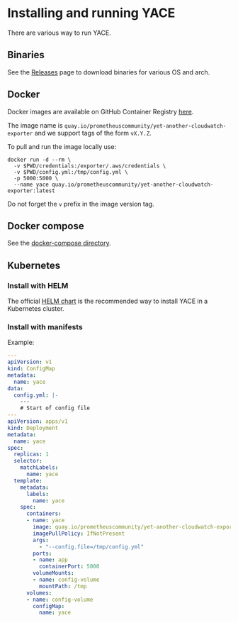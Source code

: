 # Installing and running YACE

There are various way to run YACE.

## Binaries

See the [Releases](https://github.com/prometheus-community/yet-another-cloudwatch-exporter/releases) page to download binaries for various OS and arch.

## Docker

Docker images are available on GitHub Container Registry [here](https://github.com/prometheus-community/yet-another-cloudwatch-exporter/pkgs/container/yet-another-cloudwatch-exporter).

The image name is `quay.io/prometheuscommunity/yet-another-cloudwatch-exporter` and we support tags of the form `vX.Y.Z`.

To pull and run the image locally use:

```shell
docker run -d --rm \
  -v $PWD/credentials:/exporter/.aws/credentials \
  -v $PWD/config.yml:/tmp/config.yml \
  -p 5000:5000 \
  --name yace quay.io/prometheuscommunity/yet-another-cloudwatch-exporter:latest
```

Do not forget the `v` prefix in the image version tag.

## Docker compose

See the [docker-compose directory](../docker-compose/README.md).

## Kubernetes

### Install with HELM

The official [HELM chart](https://github.com/nerdswords/helm-charts) is the recommended way to install YACE in a Kubernetes cluster.

### Install with manifests

Example:

```yaml
---
apiVersion: v1
kind: ConfigMap
metadata:
  name: yace
data:
  config.yml: |-
    ---
    # Start of config file
---
apiVersion: apps/v1
kind: Deployment
metadata:
  name: yace
spec:
  replicas: 1
  selector:
    matchLabels:
      name: yace
  template:
    metadata:
      labels:
        name: yace
    spec:
      containers:
      - name: yace
        image: quay.io/prometheuscommunity/yet-another-cloudwatch-exporter:vX.Y.Z # release version as tag - Do not forget the version 'v'
        imagePullPolicy: IfNotPresent
        args:
          - "--config.file=/tmp/config.yml"
        ports:
        - name: app
          containerPort: 5000
        volumeMounts:
        - name: config-volume
          mountPath: /tmp
      volumes:
      - name: config-volume
        configMap:
          name: yace
```
